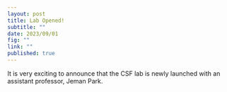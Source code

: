 ```yaml
---
layout: post
title: Lab Opened!
subtitle: ""
date: 2023/09/01
fig: ""
link: ""
published: true
---
```


It is very exciting to announce that the CSF lab is newly launched with an assistant professor, Jeman Park.
